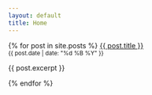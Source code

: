 ```yaml
---
layout: default
title: Home
---
```


<div>
{% for post in site.posts %}
    <a href="{{ post.url }}">{{ post.title }}</a><br />
    <small>{{ post.date | date: "%d %B %Y" }}</small>
    <p>{{ post.excerpt }}</p>
{% endfor %}
</div>
